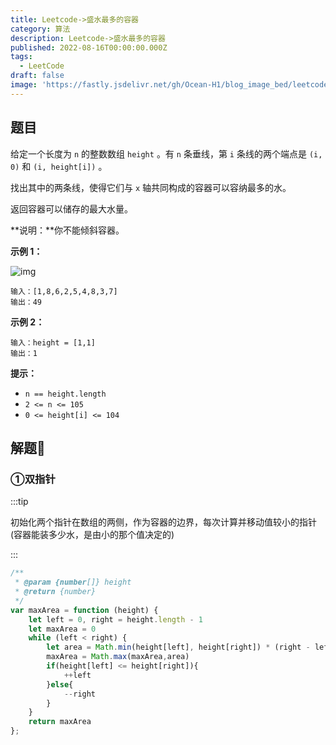 ```yaml
---
title: Leetcode->盛水最多的容器
category: 算法
description: Leetcode->盛水最多的容器
published: 2022-08-16T00:00:00.000Z
tags:
  - LeetCode
draft: false
image: 'https://fastly.jsdelivr.net/gh/Ocean-H1/blog_image_bed/leetcode.png'
---
```


## 题目

给定一个长度为 `n` 的整数数组 `height` 。有 `n` 条垂线，第 `i` 条线的两个端点是 `(i, 0)` 和 `(i, height[i])` 。

找出其中的两条线，使得它们与 `x` 轴共同构成的容器可以容纳最多的水。

返回容器可以储存的最大水量。

**说明：**你不能倾斜容器。

**示例 1：**

![img](https://aliyun-lc-upload.oss-cn-hangzhou.aliyuncs.com/aliyun-lc-upload/uploads/2018/07/25/question_11.jpg)

```
输入：[1,8,6,2,5,4,8,3,7]
输出：49 
```

**示例 2：**

```
输入：height = [1,1]
输出：1
```

**提示：**

- `n == height.length`
- `2 <= n <= 105`
- `0 <= height[i] <= 104`

## 解题:key:

### ①双指针

:::tip

初始化两个指针在数组的两侧，作为容器的边界，每次计算并移动值较小的指针(容器能装多少水，是由小的那个值决定的)

:::

```javascript
/**
 * @param {number[]} height
 * @return {number}
 */
var maxArea = function (height) {
    let left = 0, right = height.length - 1
    let maxArea = 0
    while (left < right) {
        let area = Math.min(height[left], height[right]) * (right - left)
        maxArea = Math.max(maxArea,area)
        if(height[left] <= height[right]){
            ++left
        }else{
            --right
        }
    }
    return maxArea
};
```


